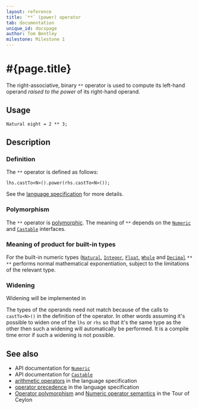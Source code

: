 ```yaml
---
layout: reference
title: `**` (power) operator
tab: documentation
unique_id: docspage
author: Tom Bentley
milestone: Milestone 1
---
```


# #{page.title}

The right-associative, binary `**` operator is used to compute its left-hand 
operand *raised to the power* of its right-hand operand.

## Usage 

    Natural eight = 2 ** 3;

## Description

### Definition

The `**` operator is defined as follows:

    lhs.castTo<N>().power(rhs.castTo<N>());

See the [language specification](#{site.urls.spec}#arithmetic) for more details.

### Polymorphism

The `**` operator is [polymorphic](/documentation/reference/operator/operator-polymorphism). 
The meaning of `**` depends on the 
[`Numeric`](#{site.urls.apidoc}/ceylon/language/interface_Numeric.html) and
[`Castable`](#{site.urls.apidoc}/ceylon/language/interface_Castable.html) interfaces.

### Meaning of product for built-in types

For the built-in numeric types ([`Natural`](#{site.urls.apidoc}/ceylon/language/class_Natural.html), 
[`Integer`](#{site.urls.apidoc}/ceylon/language/class_Integer.html),
[`Float`](#{site.urls.apidoc}/ceylon/language/class_Float.html),
[`Whole`](#{site.urls.apidoc}/ceylon/language/class_Whole.html) and
[`Decimal`](#{site.urls.apidoc}/ceylon/language/class_Decimal.html) `**` 
`**` performs normal mathematical exponentiation, subject to the limitations
of the relevant type.

### Widening

Widening will be implemented in <!-- m2 -->

The types of the operands need not match because of the calls to `castTo<N>()` 
in the definition of the operator. In other words assuming it's possible to 
widen one of the `lhs` or `rhs` so that it's the same type as the other then 
such a widening will automatically be performed. It is a compile time error if 
such a widening is not possible.

## See also

* API documentation for [`Numeric`](#{site.urls.apidoc}/ceylon/language/interface_Numeric.html)
* API documentation for [`Castable`](#{site.urls.apidoc}/ceylon/language/interface_Castable.html)
* [arithmetic operators](#{site.urls.spec}#arithmetic) in the 
  language specification
* [operator precedence](#{site.urls.spec}#operatorprecedence) in the 
  language specification
* [Operator polymorphism](/documentation/tour/language-module/#operator_polymorphism) 
  and 
  [Numeric operator semantics](/documentation/tour/language-module/#numeric_operator_semantics) 
  in the Tour of Ceylon
